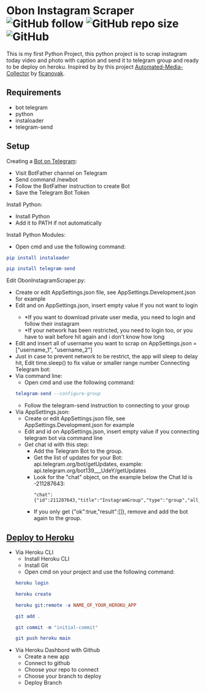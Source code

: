 # Obon Instagram Scraper ![GitHub follow](https://img.shields.io/github/followers/rezaffikri?label=Follow&style=social) ![GitHub repo size](https://img.shields.io/github/repo-size/rezaffikri/ObonInstagramScraper) ![GitHub](https://img.shields.io/github/license/rezaffikri/ObonInstagramScraper)

 This is my first Python Project, this python project is to scrap instagram today video and photo with caption and send it to telegram group and ready to be deploy on heroku.
 Inspired by by this project [Automated-Media-Collector](https://github.com/ficanovak/Automated-Media-Collector) by [ficanovak](https://github.com/ficanovak).
 
 ## Requirements
- bot telegram
- python
- instaloader
- telegram-send
 
 ##  Setup
Creating a [Bot on Telegram](https://core.telegram.org/bots):
- Visit BotFather channel on Telegram
- Send command /newbot
- Follow the BotFather instruction to create Bot
- Save the Telegram Bot Token

Install Python:
- Install Python
- Add it to PATH if not automatically

Install Python Modules:
- Open cmd and use the following command:
```elm
pip install instaloader

pip install telegram-send
```

Edit ObonInstagramScraper.py:
- Create or edit AppSettings.json file, see AppSettings.Development.json for example
- Edit <username> and <password> on AppSettings.json, insert empty value if you not want to login
    - *If you want to download private user media, you need to login and follow their instagram
    - *If your network has been restricted, you need to login too, or you have to wait before hit again and i don't know how long
- Edit <profiles> and insert all of username you want to scrap on AppSettings.json = ["username_1", "username_2"]
- Just in case to prevent network to be restrict, the app will sleep to delay hit, Edit time.sleep(<DelayValue>) to fix value or smaller range number
Connecting Telegram bot:
- Via command line:
    - Open cmd and use the following command:
    ```elm
    telegram-send --configure-group
    ```
    - Follow the telegram-send instruction to connecting to your group
- Via AppSettings.json:
    - Create or edit AppSettings.json file, see AppSettings.Development.json for example
    - Edit <token> and <chat> id on AppSettings.json, insert empty value if you connecting telegram bot via command line
    - Get chat id with this step:
        - Add the Telegram Bot to the group.
        - Get the list of updates for your Bot: api.telegram.org/bot<Telegram Bot Token>/getUpdates, example: api.telegram.org/bot139___UdeY/getUpdates
        - Look for the "chat" object, on the example below the Chat Id is -211287643:
            ```
           "chat":{"id":211287643,"title":"InstagramGroup","type":"group","all_members_are_administrators":true}
            ```
        - If you only get {"ok":true,"result":[]}, remove and add the bot again to the group.

## [Deploy to Heroku](https://devcenter.heroku.com/articles/getting-started-with-python)
- Via Heroku CLI
    - Install Heroku CLI
    - Install Git
    - Open cmd on your project and use the following command:
    ```elm
    heroku login

    heroku create

    heroku git:remote -a NAME_OF_YOUR_HEROKU_APP

    git add .

    git commit -m "initial-commit"

    git push heroku main
    ```
- Via Heroku Dashbord with Github
    - Create a new app
    - Connect to github
    - Choose your repo to connect
    - Choose your branch to deploy
    - Deploy Branch